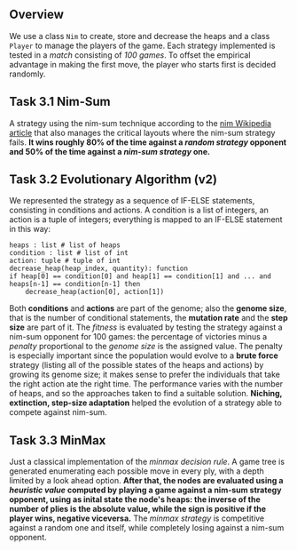 ## Overview
We use a class ```Nim``` to create, store and decrease the heaps and a class ```Player``` to manage the players of the game. Each strategy implemented is tested in a *match* consisting of *100 games*. To offset the empirical advantage in making the first move, the player who starts first is decided randomly.

## Task 3.1 Nim-Sum
A strategy using the nim-sum technique according to the [nim Wikipedia article](https://en.wikipedia.org/wiki/Nim) that also manages the critical layouts where the nim-sum strategy fails. **It wins roughly 80% of the time against a *random strategy* opponent and 50% of the time against a *nim-sum strategy* one.**

## Task 3.2 Evolutionary Algorithm (v2)
We represented the strategy as a sequence of IF-ELSE statements, consisting in conditions and actions. A condition is a list of integers, an action is a tuple of integers; everything is mapped to an IF-ELSE statement in this way: <br/>
```
heaps : list # list of heaps
condition : list # list of int
action: tuple # tuple of int
decrease_heap(heap_index, quantity): function
if heap[0] == condition[0] and heap[1] == condition[1] and ... and heaps[n-1] == condition[n-1] then
    decrease_heap(action[0], action[1])
```
Both **conditions** and **actions** are part of the genome; also the **genome size**, that is the number of conditional statements, the **mutation rate** and the **step size** are part of it. The *fitness* is evaluated by testing the strategy against a nim-sum opponent for 100 games: the percentage of victories minus a *penalty* proportional to the *genome size* is the assigned value. The penalty is especially important since the population would evolve to a **brute force** strategy (listing all of the possible states of the heaps and actions) by growing its genome size; it makes sense to prefer the individuals that take the right action ate the right time. The performance varies with the number of heaps, and so the approaches taken to find a suitable solution. **Niching, extinction, step-size adaptation** helped the evolution of a strategy able to compete against nim-sum.


## Task 3.3 MinMax
Just a classical implementation of the *minmax decision rule*. A game tree is generated enumerating each possible move in every ply, with a depth limited by a look ahead option. **After that, the nodes are evaluated using a *heuristic value* computed by playing a game against a nim-sum strategy opponent, using as inital state the node's heaps: the inverse of the number of plies is the absolute value, while the sign is positive if the player wins, negative viceversa.** The *minmax strategy* is competitive against a random one and itself, while completely losing against a nim-sum opponent.
